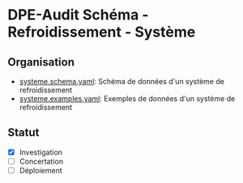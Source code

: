 # DPE-Audit Schéma - Refroidissement - Système

## Organisation

- [systeme.schema.yaml](./systeme.schema.yaml): Schéma de données d'un système de refroidissement
- [systeme.examples.yaml](./systeme.examples.yaml): Exemples de données d'un système de refroidissement

## Statut

- [x] Investigation
- [ ] Concertation
- [ ] Déploiement
